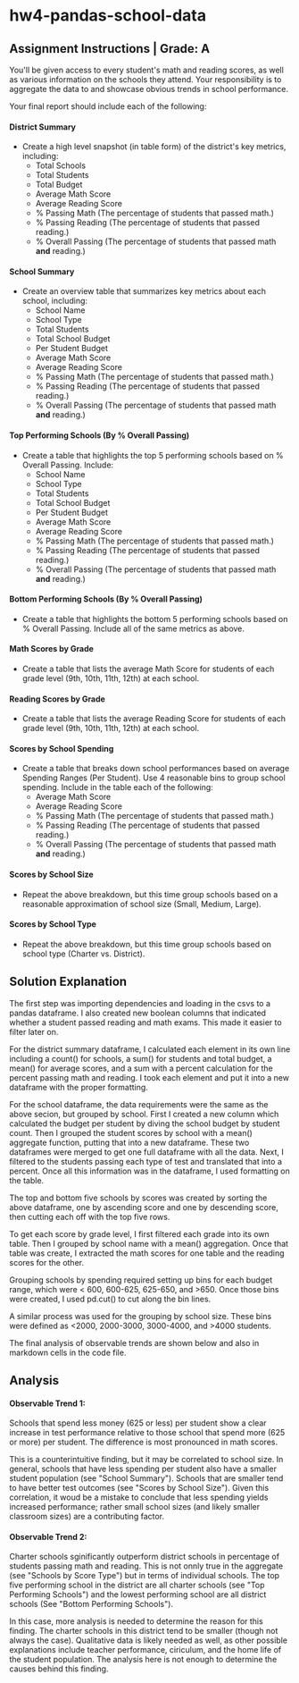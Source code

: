 # hw4-pandas-school-data

## Assignment Instructions | Grade: A

You'll be given access to every student's math and reading scores, as well as various information on the schools they attend. Your responsibility is to aggregate the data to and showcase obvious trends in school performance.

Your final report should include each of the following:

#### District Summary

* Create a high level snapshot (in table form) of the district's key metrics, including:
  * Total Schools
  * Total Students
  * Total Budget
  * Average Math Score
  * Average Reading Score
  * % Passing Math (The percentage of students that passed math.)
  * % Passing Reading (The percentage of students that passed reading.)
  * % Overall Passing (The percentage of students that passed math **and** reading.)

#### School Summary

* Create an overview table that summarizes key metrics about each school, including:
  * School Name
  * School Type
  * Total Students
  * Total School Budget
  * Per Student Budget
  * Average Math Score
  * Average Reading Score
  * % Passing Math (The percentage of students that passed math.)
  * % Passing Reading (The percentage of students that passed reading.)
  * % Overall Passing (The percentage of students that passed math **and** reading.)

#### Top Performing Schools (By % Overall Passing)

* Create a table that highlights the top 5 performing schools based on % Overall Passing. Include:
  * School Name
  * School Type
  * Total Students
  * Total School Budget
  * Per Student Budget
  * Average Math Score
  * Average Reading Score
  * % Passing Math (The percentage of students that passed math.)
  * % Passing Reading (The percentage of students that passed reading.)
  * % Overall Passing (The percentage of students that passed math **and** reading.)

#### Bottom Performing Schools (By % Overall Passing)

* Create a table that highlights the bottom 5 performing schools based on % Overall Passing. Include all of the same metrics as above.

#### Math Scores by Grade

* Create a table that lists the average Math Score for students of each grade level (9th, 10th, 11th, 12th) at each school.

#### Reading Scores by Grade

* Create a table that lists the average Reading Score for students of each grade level (9th, 10th, 11th, 12th) at each school.

#### Scores by School Spending

* Create a table that breaks down school performances based on average Spending Ranges (Per Student). Use 4 reasonable bins to group school spending. Include in the table each of the following:
  * Average Math Score
  * Average Reading Score
  * % Passing Math (The percentage of students that passed math.)
  * % Passing Reading (The percentage of students that passed reading.)
  * % Overall Passing (The percentage of students that passed math **and** reading.)

#### Scores by School Size

* Repeat the above breakdown, but this time group schools based on a reasonable approximation of school size (Small, Medium, Large).

#### Scores by School Type

* Repeat the above breakdown, but this time group schools based on school type (Charter vs. District).

## Solution Explanation

The first step was importing dependencies and loading in the csvs to a pandas dataframe. I also created new boolean columns that indicated whether a student passed reading and math exams. This made it easier to filter later on.

For the district summary dataframe, I calculated each element in its own line including a count() for schools, a sum() for students and total budget, a mean() for average scores, and a sum with a percent calculation for the percent passing math and reading. I took each element and put it into a new dataframe with the proper formatting.

For the school dataframe, the data requirements were the same as the above secion, but grouped by school. First I created a new column which calculated the budget per student by diving the school budget by student count. Then I grouped the student scores by school with a mean() aggregate function, putting that into a new dataframe. These two dataframes were merged to get one full dataframe with all the data. Next, I filtered to the students passing each type of test and translated that into a percent. Once all this information was in the dataframe, I used formatting on the table.

The top and bottom five schools by scores was created by sorting the above dataframe, one by ascending score and one by descending score, then cutting each off with the top five rows.

To get each score by grade level, I first filtered each grade into its own table. Then I grouped by school name with a mean() aggregation. Once that table was create, I extracted the math scores for one table and the reading scores for the other. 

Grouping schools by spending required setting up bins for each budget range, which were < 600, 600-625, 625-650, and >650. Once those bins were created, I used pd.cut() to cut along the bin lines. 

A similar process was used for the grouping by school size. These bins were defined as <2000, 2000-3000, 3000-4000, and >4000 students.

The final analysis of observable trends are shown below and also in markdown cells in the code file.


## Analysis

#### Observable Trend 1:

Schools that spend less money (625 or less) per student show a clear increase in test performance relative to those school that spend more (625 or more) per student. The difference is most pronounced in math scores. 

This is a counterintuitive finding, but it may be correlated to school size. In general, schools that have less spending per student also have a smaller student population (see "School Summary"). Schools that are smaller tend to have better test outcomes (see "Scores by School Size"). Given this correlation, it woud be a mistake to conclude that less spending yields increased performance; rather small school sizes (and likely smaller classroom sizes) are a contributing factor.

#### Observable Trend 2:

Charter schools sginificantly outperform district schools in percentage of students passing math and reading. This is not onnly true in the aggregate (see "Schools by Score Type") but in terms of individual schools. The top five performing school in the district are all charter schools (see "Top Performing Schools") and the lowest performing school are all district schools (See "Bottom Performing Schools"). 

In this case, more analysis is needed to determine the reason for this finding. The charter schools in this district tend to be smaller (though not always the case). Qualitative data is likely needed as well, as other possible explanations include teacher performance, ciriculum, and the home life of the student population. The analysis here is not enough to determine the causes behind this finding. 
